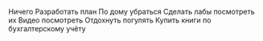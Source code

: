 Ничего 
Разработать план 
По дому убраться 
Сделать лабы посмотреть их
Видео посмотреть 
Отдохнуть погулять 
Купить книги по бухгалтерскому учёту